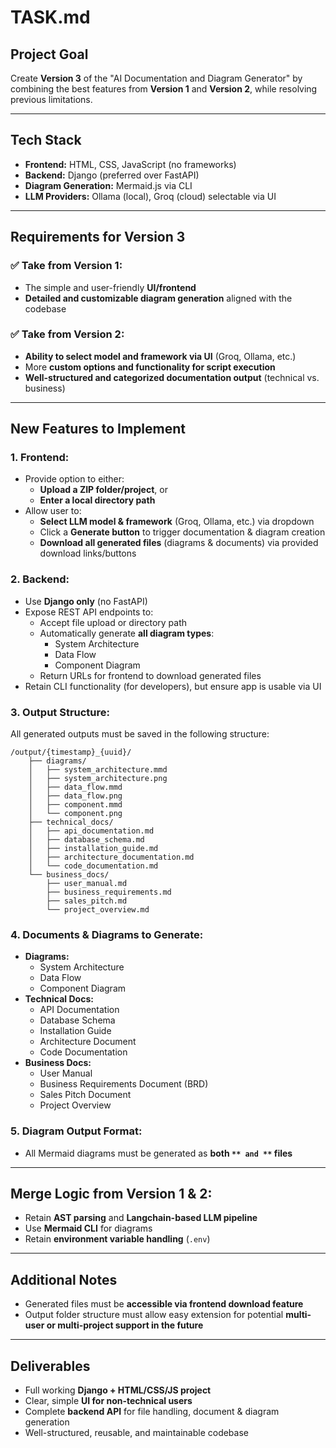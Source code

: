 # TASK.md

## Project Goal

Create **Version 3** of the "AI Documentation and Diagram Generator" by combining the best features from **Version 1** and **Version 2**, while resolving previous limitations.

---

## Tech Stack

- **Frontend:** HTML, CSS, JavaScript (no frameworks)
- **Backend:** Django (preferred over FastAPI)
- **Diagram Generation:** Mermaid.js via CLI
- **LLM Providers:** Ollama (local), Groq (cloud) selectable via UI

---

## Requirements for Version 3

### ✅ Take from Version 1:

- The simple and user-friendly **UI/frontend**
- **Detailed and customizable diagram generation** aligned with the codebase

### ✅ Take from Version 2:

- **Ability to select model and framework via UI** (Groq, Ollama, etc.)
- More **custom options and functionality for script execution**
- **Well-structured and categorized documentation output** (technical vs. business)

---

## New Features to Implement

### 1. Frontend:

- Provide option to either:
  - **Upload a ZIP folder/project**, or
  - **Enter a local directory path**
- Allow user to:
  - **Select LLM model & framework** (Groq, Ollama, etc.) via dropdown
  - Click a **Generate button** to trigger documentation & diagram creation
  - **Download all generated files** (diagrams & documents) via provided download links/buttons

### 2. Backend:

- Use **Django only** (no FastAPI)
- Expose REST API endpoints to:
  - Accept file upload or directory path
  - Automatically generate **all diagram types**:
    - System Architecture
    - Data Flow
    - Component Diagram
  - Return URLs for frontend to download generated files
- Retain CLI functionality (for developers), but ensure app is usable via UI

### 3. Output Structure:

All generated outputs must be saved in the following structure:

```
/output/{timestamp}_{uuid}/
    ├── diagrams/
    │   ├── system_architecture.mmd
    │   ├── system_architecture.png
    │   ├── data_flow.mmd
    │   ├── data_flow.png
    │   ├── component.mmd
    │   └── component.png
    ├── technical_docs/
    │   ├── api_documentation.md
    │   ├── database_schema.md
    │   ├── installation_guide.md
    │   ├── architecture_documentation.md
    │   └── code_documentation.md
    └── business_docs/
        ├── user_manual.md
        ├── business_requirements.md
        ├── sales_pitch.md
        └── project_overview.md
```

### 4. Documents & Diagrams to Generate:

- **Diagrams:**
  - System Architecture
  - Data Flow
  - Component Diagram
- **Technical Docs:**
  - API Documentation
  - Database Schema
  - Installation Guide
  - Architecture Document
  - Code Documentation
- **Business Docs:**
  - User Manual
  - Business Requirements Document (BRD)
  - Sales Pitch Document
  - Project Overview

### 5. Diagram Output Format:

- All Mermaid diagrams must be generated as **both **``** and **``** files**

---

## Merge Logic from Version 1 & 2:

- Retain **AST parsing** and **Langchain-based LLM pipeline**
- Use **Mermaid CLI** for diagrams
- Retain **environment variable handling** (`.env`)

---

## Additional Notes

- Generated files must be **accessible via frontend download feature**
- Output folder structure must allow easy extension for potential **multi-user or multi-project support in the future**

---

## Deliverables

- Full working **Django + HTML/CSS/JS project**
- Clear, simple **UI for non-technical users**
- Complete **backend API** for file handling, document & diagram generation
- Well-structured, reusable, and maintainable codebase

